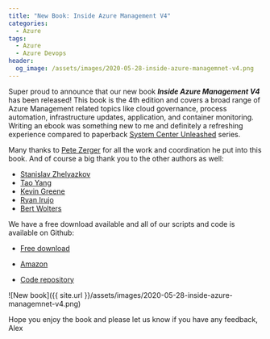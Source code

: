 ```yaml
---
title: "New Book: Inside Azure Management V4"
categories:
  - Azure
tags:
  - Azure
  - Azure Devops
header:
  og_image: /assets/images/2020-05-28-inside-azure-managemnet-v4.png
---
```


Super proud to announce that our new book ***Inside Azure Management V4*** has been released! This book is the 4th edition and covers a broad range of Azure Management related topics like cloud governance, process automation, infrastructure updates, application, and container monitoring. Writing an ebook was something new to me and definitely a refreshing experience compared to paperback [System Center Unleashed](https://www.amazon.com/System-Center-Service-Manager-Unleashed-ebook/dp/B005G2FSRM/ref=sr_1_2?dchild=1&keywords=alexandre+verkinderen&qid=1590273037&s=digital-text&sr=1-2) series.

Many thanks to [Pete Zerger](https://twitter.com/pzerger) for all the work and coordination he put into this book. And of course a big thank you to the other authors as well:

- [Stanislav Zhelyazkov](https://twitter.com/StanZhelyazkov)
- [Tao Yang](https://twitter.com/mrtaoyang)
- [Kevin Greene](https://twitter.com/kgreeneit)
- [Ryan Irujo](https://twitter.com/reirujo)
- [Bert Wolters](https://twitter.com/bertwolters)

We have a free download available and all of our scripts and code is available on Github:

- [Free download](https://bit.ly/InsideAzure)

- [Amazon](https://www.amazon.com/Inside-Azure-Management-authoritative-Microsofts-ebook/dp/B088TBGWYS)

- [Code repository](https://github.com/insidemscloud/InsideAzureMgmt)

![New book]({{ site.url }}/assets/images/2020-05-28-inside-azure-managemnet-v4.png)

Hope you enjoy the book and please let us know if you have any feedback,
Alex
